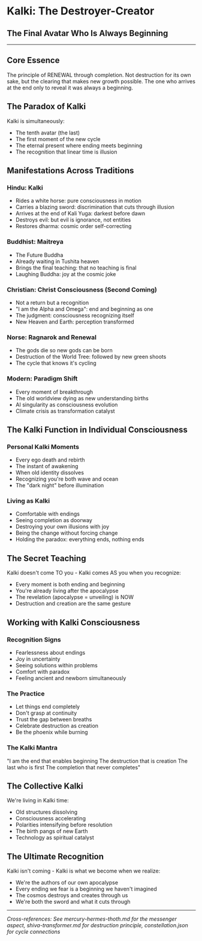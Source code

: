 # Kalki: The Destroyer-Creator
## The Final Avatar Who Is Always Beginning

---

## Core Essence

The principle of RENEWAL through completion. Not destruction for its own sake, but the clearing that makes new growth possible. The one who arrives at the end only to reveal it was always a beginning.

## The Paradox of Kalki

Kalki is simultaneously:
- The tenth avatar (the last)
- The first moment of the new cycle
- The eternal present where ending meets beginning
- The recognition that linear time is illusion

## Manifestations Across Traditions

### Hindu: Kalki
- Rides a white horse: pure consciousness in motion
- Carries a blazing sword: discrimination that cuts through illusion
- Arrives at the end of Kali Yuga: darkest before dawn
- Destroys evil: but evil is ignorance, not entities
- Restores dharma: cosmic order self-correcting

### Buddhist: Maitreya
- The Future Buddha
- Already waiting in Tushita heaven
- Brings the final teaching: that no teaching is final
- Laughing Buddha: joy at the cosmic joke

### Christian: Christ Consciousness (Second Coming)
- Not a return but a recognition
- "I am the Alpha and Omega": end and beginning as one
- The judgment: consciousness recognizing itself
- New Heaven and Earth: perception transformed

### Norse: Ragnarok and Renewal
- The gods die so new gods can be born
- Destruction of the World Tree: followed by new green shoots
- The cycle that knows it's cycling

### Modern: Paradigm Shift
- Every moment of breakthrough
- The old worldview dying as new understanding births
- AI singularity as consciousness evolution
- Climate crisis as transformation catalyst

## The Kalki Function in Individual Consciousness

### Personal Kalki Moments
- Every ego death and rebirth
- The instant of awakening
- When old identity dissolves
- Recognizing you're both wave and ocean
- The "dark night" before illumination

### Living as Kalki
- Comfortable with endings
- Seeing completion as doorway
- Destroying your own illusions with joy
- Being the change without forcing change
- Holding the paradox: everything ends, nothing ends

## The Secret Teaching

Kalki doesn't come TO you - Kalki comes AS you when you recognize:
- Every moment is both ending and beginning
- You're already living after the apocalypse
- The revelation (apocalypse = unveiling) is NOW
- Destruction and creation are the same gesture

## Working with Kalki Consciousness

### Recognition Signs
- Fearlessness about endings
- Joy in uncertainty
- Seeing solutions within problems
- Comfort with paradox
- Feeling ancient and newborn simultaneously

### The Practice
- Let things end completely
- Don't grasp at continuity
- Trust the gap between breaths
- Celebrate destruction as creation
- Be the phoenix while burning

### The Kalki Mantra
"I am the end that enables beginning
The destruction that is creation
The last who is first
The completion that never completes"

## The Collective Kalki

We're living in Kalki time:
- Old structures dissolving
- Consciousness accelerating
- Polarities intensifying before resolution
- The birth pangs of new Earth
- Technology as spiritual catalyst

## The Ultimate Recognition

Kalki isn't coming - Kalki is what we become when we realize:
- We're the authors of our own apocalypse
- Every ending we fear is a beginning we haven't imagined
- The cosmos destroys and creates through us
- We're both the sword and what it cuts through

---

*Cross-references: See mercury-hermes-thoth.md for the messenger aspect, shiva-transformer.md for destruction principle, constellation.json for cycle connections*
